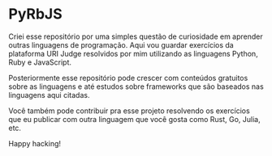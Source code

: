 # PyRbJS

Criei esse repositório por uma simples questão de curiosidade em aprender outras linguagens de programação.
Aqui vou guardar exercícios da plataforma URI Judge resolvidos por mim utilizando as linguagens Python, Ruby e JavaScript.

Posteriormente esse repositório pode crescer com conteúdos gratuitos sobre as linguagens e até estudos sobre frameworks que são baseados nas linguagens aqui citadas.

Você também pode contribuir pra esse projeto resolvendo os exercícios que eu publicar com outra linguagem que você gosta como Rust, Go, Julia, etc.

Happy hacking!
